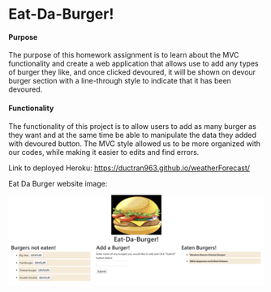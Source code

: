 # Eat-Da-Burger!

#### Purpose

The purpose of this homework assignment is to learn about the MVC functionality and create a web application that allows use to add any types of burger they like, and once clicked devoured, it will be shown on devour burger section with a line-through style to indicate that it has been devoured.

#### Functionality

The functionality of this project is to allow users to add as many burger as they want and at the same time be able to manipulate the data they added with devoured button. The MVC style allowed us to be more organized with our codes, while making it easier to edits and find errors. 

Link to deployed Heroku: https://ductran963.github.io/weatherForecast/

Eat Da Burger website image:

![image info](burgerApp.png)



